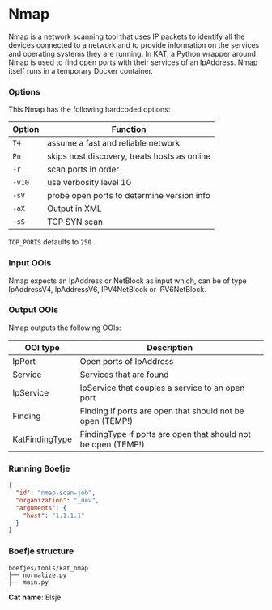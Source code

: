 # Nmap

Nmap is a network scanning tool that uses IP packets to identify all the devices connected to a network and to provide
information on the services and operating systems they are running. In KAT, a Python wrapper around Nmap is used to find
open ports with their services of an IpAddress. Nmap itself runs in a temporary Docker container.

### Options

This Nmap has the following hardcoded options:

| Option | Function                                     |
| ------ | -------------------------------------------- |
| `T4`   | assume a fast and reliable network           |
| `Pn`   | skips host discovery, treats hosts as online |
| `-r`   | scan ports in order                          |
| `-v10` | use verbosity level 10                       |
| `-sV`  | probe open ports to determine version info   |
| `-oX`  | Output in XML                                |
| `-sS`  | TCP SYN scan                                 |

`TOP_PORTS` defaults to `250`.

### Input OOIs

Nmap expects an IpAddress or NetBlock as input which, can be of type IpAddressV4, IpAddressV6, IPV4NetBlock or IPV6NetBlock.

### Output OOIs

Nmap outputs the following OOIs:

| OOI type       | Description                                                   |
| -------------- | ------------------------------------------------------------- |
| IpPort         | Open ports of IpAddress                                       |
| Service        | Services that are found                                       |
| IpService      | IpService that couples a service to an open port              |
| Finding        | Finding if ports are open that should not be open (TEMP!)     |
| KatFindingType | FindingType if ports are open that should not be open (TEMP!) |

### Running Boefje

```json
{
  "id": "nmap-scan-job",
  "organization": "_dev",
  "arguments": {
    "host": "1.1.1.1"
  }
}
```

### Boefje structure

```
boefjes/tools/kat_nmap
├── normalize.py
├── main.py
```

**Cat name**: Elsje
